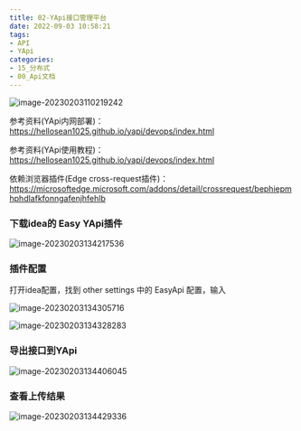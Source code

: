 ```yaml
---
title: 02-YApi接口管理平台
date: 2022-09-03 10:58:21
tags:
- API
- YApi
categories: 
- 15_分布式
- 00_Api文档
---
```


![image-20230203110219242](https://jy-imgs.oss-cn-beijing.aliyuncs.com/img/20230203112035.png)

参考资料(YApi内网部署)：https://hellosean1025.github.io/yapi/devops/index.html

参考资料(YApi使用教程)：https://hellosean1025.github.io/yapi/devops/index.html

依赖浏览器插件(Edge cross-request插件)：https://microsoftedge.microsoft.com/addons/detail/crossrequest/bephiepmhphdlafkfonngafenjhfehlb



### 下载idea的 Easy YApi插件

![image-20230203134217536](https://jy-imgs.oss-cn-beijing.aliyuncs.com/img/20230203134218.png)

### 插件配置

打开idea配置，找到 other settings 中的 EasyApi 配置，输入

![image-20230203134305716](https://jy-imgs.oss-cn-beijing.aliyuncs.com/img/20230203134306.png)

![image-20230203134328283](https://jy-imgs.oss-cn-beijing.aliyuncs.com/img/20230203134329.png)

### 导出接口到YApi

![image-20230203134406045](https://jy-imgs.oss-cn-beijing.aliyuncs.com/img/20230203134407.png)

### 查看上传结果

![image-20230203134429336](https://jy-imgs.oss-cn-beijing.aliyuncs.com/img/20230203134430.png)